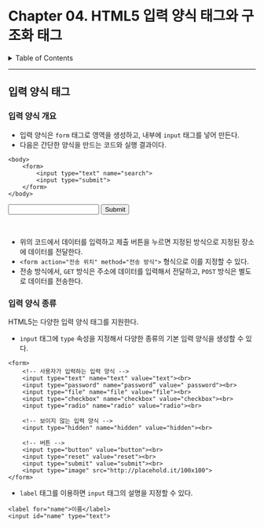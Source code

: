 # Chapter 04. HTML5 입력 양식 태그와 구조화 태그

<details>
<summary>Table of Contents</summary>

- [입력 양식 태그](#입력-양식-태그)

</details>

---

## 입력 양식 태그

### 입력 양식 개요

- 입력 양식은 `form` 태그로 영역을 생성하고, 내부에 `input` 태그를 넣어 만든다.
- 다음은 간단한 양식을 만드는 코드와 실행 결과이다.

```
<body>
    <form>
        <input type="text" name="search">
        <input type="submit">
    </form>
</body>
```

<body>
<form>
<input type="text" name="search">
<input type="submit">
</form>
</body>

<br>

- 위의 코드에서 데이터를 입력하고 제출 버튼을 누르면 지정된 방식으로 지정된 장소에 데이터를 전달한다.
- ```<form action="전송 위치" method="전송 방식">``` 형식으로 이를 지정할 수 있다.
- 전송 방식에서, `GET` 방식은 주소에 데이터를 입력해서 전달하고, `POST` 방식은 별도로 데이터를 전송한다.

### 입력 양식 종류

HTML5는 다양한 입력 양식 태그를 지원한다.

- `input` 태그에 `type` 속성을 지정해서 다양한 종류의 기본 임력 양식을 생성할 수 있다.
```
<form>
    <!-- 사용자가 입력하는 입력 양식 -->
    <input type="text" name="text" value="text"><br>
    <input type="password" name="password” value=" password"><br>
    <input type="file" name="file" value="file"><br>
    <input type="checkbox" name="checkbox" value="checkbox"><br>
    <input type="radio" name="radio" value="radio"><br>

    <!-- 보이지 않는 입력 양식 -->
    <input type="hidden" name="hidden" value="hidden"><br>
    
    <!-- 버튼 -->
    <input type="button" value="button"><br>
    <input type="reset" value="reset"><br>
    <input type="submit" value="submit"><br>
    <input type="image" src="http://placehold.it/100x100">
</form>
```

- `label` 태그를 이용하면 `input` 태그의 설명을 지정할 수 있다.
```
<label for="name">이름</label>
<input id="name" type="text">
```